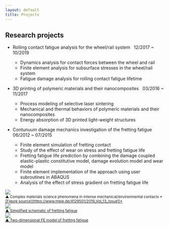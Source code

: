 ```yaml
---
layout: default
title: Projects
---
```


## Research projects

* Rolling contact fatigue analysis for the wheel/rail system &nbsp; 12/2017 ~ 10/2019
  - Dynamics analysis for contact forces between the wheel and rail
  - Finite element analysis for subsurface stresses in the wheel/rail system
  - Fatigue damage analysis for rolling contact fatigue lifetime

* 3D printing of polymeric materials and their nanocomposites &nbsp; 03/2016 ~ 11/2017
  - Process modeling of selective laser sintering
  - Mechanical and thermal behaviors of polymeric materials and their nanocomposites
  - Energy absorption of 3D printed light-weight structures  

* Contunuum damage mechanics investigation of the fretting fatigue &nbsp; 06/2012 ~ 07/2015
  - Finite element simulation of fretting contact
  - Study of the effect of wear on stress and fretting fatigue life
  - Fretting fatigue life prediction by combining the damage coupled elastic-plastic constitutive model, damage evolution model and wear model
  - Finite element implementation of the approach using user subroutines in ABAQUS
  - Analysis of the effect of stress gradient on fretting fatigue life

<div class="figure">
  <img src="{{ site.baseurl }}/img/Contact-All.png">
</div>
<small>▲ Complex materials science phenomena in intense mechanical/environmental contacts *<u>[Figure source](https://www.mpie.de/4129501/2019_Vol_13_Issue1)<u>*</small>

<div class="figure">
  <img src="{{ site.baseurl }}/img/Contact-Part.jpg">
</div>
<small>▲ Simplified schematic of fretting fatigue</small>

<div class="figure">
  <img src="{{ site.baseurl }}/img/FF.jpg">
</div>
<small>▲ Two-dimensional FE model of fretting fatigue</small>
